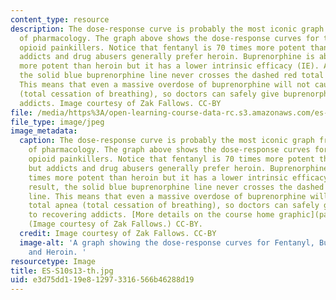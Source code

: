 ```yaml
---
content_type: resource
description: The dose-response curve is probably the most iconic graph from the science
  of pharmacology. The graph above shows the dose-response curves for three common
  opioid painkillers. Notice that fentanyl is 70 times more potent than heroin, but
  addicts and drug abusers generally prefer heroin. Buprenorphine is about 25 times
  more potent than heroin but it has a lower intrinsic efficacy (IE). As a result,
  the solid blue buprenorphine line never crosses the dashed red total apnea line.
  This means that even a massive overdose of buprenorphine will not cause total apnea
  (total cessation of breathing), so doctors can safely give buprenorphine to recovering
  addicts. Image courtesy of Zak Fallows. CC-BY
file: /media/https%3A/open-learning-course-data-rc.s3.amazonaws.com/es-s10-drugs-and-the-brain-spring-2013/e3d75dd119e812973316566b46288d19_ES-S10s13-th.jpg
file_type: image/jpeg
image_metadata:
  caption: The dose-response curve is probably the most iconic graph from the science
    of pharmacology. The graph above shows the dose-response curves for three common
    opioid painkillers. Notice that fentanyl is 70 times more potent than heroin,
    but addicts and drug abusers generally prefer heroin. Buprenorphine is about 25
    times more potent than heroin but it has a lower intrinsic efficacy (IE). As a
    result, the solid blue buprenorphine line never crosses the dashed red total apnea
    line. This means that even a massive overdose of buprenorphine will not cause
    total apnea (total cessation of breathing), so doctors can safely give buprenorphine
    to recovering addicts. [More details on the course home graphic](pages/study-materials#More_details_on_the_course_home_graphic).
    (Image courtesy of Zak Fallows.) CC-BY.
  credit: Image courtesy of Zak Fallows. CC-BY
  image-alt: 'A graph showing the dose-response curves for Fentanyl, Buprenorphine,
    and Heroin. '
resourcetype: Image
title: ES-S10s13-th.jpg
uid: e3d75dd1-19e8-1297-3316-566b46288d19
---
```

